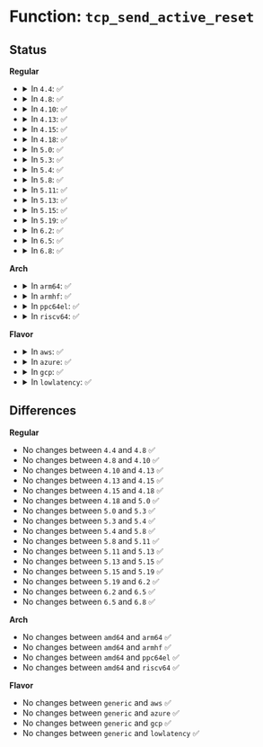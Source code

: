 # Function: <code>tcp_send_active_reset</code>

## Status
<b>Regular</b>
<ul>
<li>
<details>
<summary>In <code>4.4</code>: ✅</summary>

```c
void tcp_send_active_reset(struct sock *sk, gfp_t priority);
```

**Collision:** Unique Global

**Inline:** No

**Transformation:** False

**Instances:**

```
In net/ipv4/tcp_output.c (ffffffff817791d0)
Location: net/ipv4/tcp_output.c:2875
Inline: False
Direct callers:
  - net/ipv4/tcp.c:tcp_disconnect
  - net/ipv4/tcp.c:tcp_close
  - net/ipv4/tcp.c:tcp_close
  - net/ipv4/tcp.c:tcp_close
  - net/ipv4/tcp_timer.c:tcp_keepalive_timer
  - net/ipv4/tcp_timer.c:tcp_keepalive_timer
```
**Symbols:**

```
ffffffff817791d0-ffffffff817792df: tcp_send_active_reset (STB_GLOBAL)
```
</details>
</li>
<li>
<details>
<summary>In <code>4.8</code>: ✅</summary>

```c
void tcp_send_active_reset(struct sock *sk, gfp_t priority);
```

**Collision:** Unique Global

**Inline:** No

**Transformation:** False

**Instances:**

```
In net/ipv4/tcp_output.c (ffffffff817e6390)
Location: net/ipv4/tcp_output.c:2919
Inline: False
Direct callers:
  - net/ipv4/tcp.c:tcp_disconnect
  - net/ipv4/tcp.c:tcp_close
  - net/ipv4/tcp.c:tcp_close
  - net/ipv4/tcp.c:tcp_close
  - net/ipv4/tcp_timer.c:tcp_keepalive_timer
  - net/ipv4/tcp_timer.c:tcp_keepalive_timer
```
**Symbols:**

```
ffffffff817e6390-ffffffff817e64a0: tcp_send_active_reset (STB_GLOBAL)
```
</details>
</li>
<li>
<details>
<summary>In <code>4.10</code>: ✅</summary>

```c
void tcp_send_active_reset(struct sock *sk, gfp_t priority);
```

**Collision:** Unique Global

**Inline:** No

**Transformation:** False

**Instances:**

```
In net/ipv4/tcp_output.c (ffffffff81816ad0)
Location: net/ipv4/tcp_output.c:3043
Inline: False
Direct callers:
  - net/ipv4/tcp.c:tcp_disconnect
  - net/ipv4/tcp.c:tcp_close
  - net/ipv4/tcp.c:tcp_close
  - net/ipv4/tcp.c:tcp_close
  - net/ipv4/tcp_timer.c:tcp_keepalive_timer
  - net/ipv4/tcp_timer.c:tcp_keepalive_timer
```
**Symbols:**

```
ffffffff81816ad0-ffffffff81816be0: tcp_send_active_reset (STB_GLOBAL)
```
</details>
</li>
<li>
<details>
<summary>In <code>4.13</code>: ✅</summary>

```c
void tcp_send_active_reset(struct sock *sk, gfp_t priority);
```

**Collision:** Unique Global

**Inline:** No

**Transformation:** False

**Instances:**

```
In net/ipv4/tcp_output.c (ffffffff81836df0)
Location: net/ipv4/tcp_output.c:3068
Inline: False
Direct callers:
  - net/ipv4/tcp.c:tcp_disconnect
  - net/ipv4/tcp.c:tcp_close
  - net/ipv4/tcp.c:tcp_close
  - net/ipv4/tcp.c:tcp_close
  - net/ipv4/tcp_timer.c:tcp_keepalive_timer
  - net/ipv4/tcp_timer.c:tcp_keepalive_timer
```
**Symbols:**

```
ffffffff81836df0-ffffffff81836f1f: tcp_send_active_reset (STB_GLOBAL)
```
</details>
</li>
<li>
<details>
<summary>In <code>4.15</code>: ✅</summary>

```c
void tcp_send_active_reset(struct sock *sk, gfp_t priority);
```

**Collision:** Unique Global

**Inline:** No

**Transformation:** False

**Instances:**

```
In net/ipv4/tcp_output.c (ffffffff818b6450)
Location: net/ipv4/tcp_output.c:3118
Inline: False
Direct callers:
  - net/ipv4/tcp.c:tcp_disconnect
  - net/ipv4/tcp.c:tcp_close
  - net/ipv4/tcp.c:tcp_close
  - net/ipv4/tcp.c:tcp_close
  - net/ipv4/tcp_timer.c:tcp_keepalive_timer
  - net/ipv4/tcp_timer.c:tcp_keepalive_timer
```
**Symbols:**

```
ffffffff818b6450-ffffffff818b65d8: tcp_send_active_reset (STB_GLOBAL)
```
</details>
</li>
<li>
<details>
<summary>In <code>4.18</code>: ✅</summary>

```c
void tcp_send_active_reset(struct sock *sk, gfp_t priority);
```

**Collision:** Unique Global

**Inline:** No

**Transformation:** False

**Instances:**

```
In net/ipv4/tcp_output.c (ffffffff8190bc90)
Location: net/ipv4/tcp_output.c:3099
Inline: False
Direct callers:
  - net/ipv4/tcp.c:tcp_disconnect
  - net/ipv4/tcp.c:tcp_close
  - net/ipv4/tcp.c:tcp_close
  - net/ipv4/tcp.c:tcp_close
  - net/ipv4/tcp_timer.c:tcp_keepalive_timer
  - net/ipv4/tcp_timer.c:tcp_keepalive_timer
```
**Symbols:**

```
ffffffff8190bc90-ffffffff8190be1b: tcp_send_active_reset (STB_GLOBAL)
```
</details>
</li>
<li>
<details>
<summary>In <code>5.0</code>: ✅</summary>

```c
void tcp_send_active_reset(struct sock *sk, gfp_t priority);
```

**Collision:** Unique Global

**Inline:** No

**Transformation:** False

**Instances:**

```
In net/ipv4/tcp_output.c (ffffffff81939f60)
Location: net/ipv4/tcp_output.c:3131
Inline: False
Direct callers:
  - net/ipv4/tcp.c:tcp_disconnect
  - net/ipv4/tcp.c:tcp_close
  - net/ipv4/tcp.c:tcp_close
  - net/ipv4/tcp.c:tcp_close
  - net/ipv4/tcp_timer.c:tcp_keepalive_timer
  - net/ipv4/tcp_timer.c:tcp_keepalive_timer
```
**Symbols:**

```
ffffffff81939f60-ffffffff8193a0f6: tcp_send_active_reset (STB_GLOBAL)
```
</details>
</li>
<li>
<details>
<summary>In <code>5.3</code>: ✅</summary>

```c
void tcp_send_active_reset(struct sock *sk, gfp_t priority);
```

**Collision:** Unique Global

**Inline:** No

**Transformation:** False

**Instances:**

```
In net/ipv4/tcp_output.c (ffffffff8199e220)
Location: net/ipv4/tcp_output.c:3158
Inline: False
Direct callers:
  - net/ipv4/tcp.c:tcp_disconnect
  - net/ipv4/tcp.c:tcp_close
  - net/ipv4/tcp.c:tcp_close
  - net/ipv4/tcp.c:tcp_close
  - net/ipv4/tcp_timer.c:tcp_keepalive_timer
  - net/ipv4/tcp_timer.c:tcp_keepalive_timer
```
**Symbols:**

```
ffffffff8199e220-ffffffff8199e3a0: tcp_send_active_reset (STB_GLOBAL)
```
</details>
</li>
<li>
<details>
<summary>In <code>5.4</code>: ✅</summary>

```c
void tcp_send_active_reset(struct sock *sk, gfp_t priority);
```

**Collision:** Unique Global

**Inline:** No

**Transformation:** False

**Instances:**

```
In net/ipv4/tcp_output.c (ffffffff819d4d00)
Location: net/ipv4/tcp_output.c:3189
Inline: False
Direct callers:
  - net/ipv4/tcp.c:tcp_disconnect
  - net/ipv4/tcp.c:tcp_close
  - net/ipv4/tcp.c:tcp_close
  - net/ipv4/tcp.c:tcp_close
  - net/ipv4/tcp_timer.c:tcp_keepalive_timer
  - net/ipv4/tcp_timer.c:tcp_keepalive_timer
```
**Symbols:**

```
ffffffff819d4d00-ffffffff819d4e80: tcp_send_active_reset (STB_GLOBAL)
```
</details>
</li>
<li>
<details>
<summary>In <code>5.8</code>: ✅</summary>

```c
void tcp_send_active_reset(struct sock *sk, gfp_t priority);
```

**Collision:** Unique Global

**Inline:** No

**Transformation:** False

**Instances:**

```
In net/ipv4/tcp_output.c (ffffffff81ac16c0)
Location: net/ipv4/tcp_output.c:3262
Inline: False
Direct callers:
  - net/ipv4/tcp.c:tcp_disconnect
  - net/ipv4/tcp.c:tcp_close
  - net/ipv4/tcp.c:tcp_close
  - net/ipv4/tcp.c:tcp_close
  - net/ipv4/tcp_timer.c:tcp_keepalive_timer
  - net/ipv4/tcp_timer.c:tcp_keepalive_timer
  - net/ipv4/tcp_timer.c:tcp_out_of_resources
  - net/mptcp/subflow.c:subflow_check_data_avail
  - net/mptcp/subflow.c:subflow_syn_recv_sock
  - net/mptcp/subflow.c:subflow_finish_connect
```
**Symbols:**

```
ffffffff81ac16c0-ffffffff81ac1840: tcp_send_active_reset (STB_GLOBAL)
```
</details>
</li>
<li>
<details>
<summary>In <code>5.11</code>: ✅</summary>

```c
void tcp_send_active_reset(struct sock *sk, gfp_t priority);
```

**Collision:** Unique Global

**Inline:** No

**Transformation:** False

**Instances:**

```
In net/ipv4/tcp_output.c (ffffffff81acd130)
Location: net/ipv4/tcp_output.c:3434
Inline: False
Direct callers:
  - net/ipv4/tcp.c:tcp_disconnect
  - net/ipv4/tcp.c:__tcp_close
  - net/ipv4/tcp.c:__tcp_close
  - net/ipv4/tcp.c:__tcp_close
  - net/ipv4/tcp_timer.c:tcp_keepalive_timer
  - net/ipv4/tcp_timer.c:tcp_keepalive_timer
  - net/ipv4/tcp_timer.c:tcp_out_of_resources
  - net/mptcp/protocol.c:mptcp_check_fastclose
  - net/mptcp/subflow.c:subflow_check_data_avail
  - net/mptcp/subflow.c:mptcp_subflow_reset
```
**Symbols:**

```
ffffffff81acd130-ffffffff81acd2a7: tcp_send_active_reset (STB_GLOBAL)
```
</details>
</li>
<li>
<details>
<summary>In <code>5.13</code>: ✅</summary>

```c
void tcp_send_active_reset(struct sock *sk, gfp_t priority);
```

**Collision:** Unique Global

**Inline:** No

**Transformation:** False

**Instances:**

```
In net/ipv4/tcp_output.c (ffffffff81ab8300)
Location: net/ipv4/tcp_output.c:3431
Inline: False
Direct callers:
  - net/ipv4/tcp.c:tcp_disconnect
  - net/ipv4/tcp.c:__tcp_close
  - net/ipv4/tcp.c:__tcp_close
  - net/ipv4/tcp.c:__tcp_close
  - net/ipv4/tcp_timer.c:tcp_keepalive_timer
  - net/ipv4/tcp_timer.c:tcp_keepalive_timer
  - net/ipv4/tcp_timer.c:tcp_out_of_resources
  - net/mptcp/protocol.c:mptcp_worker
  - net/mptcp/subflow.c:subflow_check_data_avail
  - net/mptcp/subflow.c:mptcp_subflow_reset
```
**Symbols:**

```
ffffffff81ab8300-ffffffff81ab8477: tcp_send_active_reset (STB_GLOBAL)
```
</details>
</li>
<li>
<details>
<summary>In <code>5.15</code>: ✅</summary>

```c
void tcp_send_active_reset(struct sock *sk, gfp_t priority);
```

**Collision:** Unique Global

**Inline:** No

**Transformation:** False

**Instances:**

```
In net/ipv4/tcp_output.c (ffffffff81b754f0)
Location: net/ipv4/tcp_output.c:3432
Inline: False
Direct callers:
  - net/ipv4/tcp.c:tcp_disconnect
  - net/ipv4/tcp.c:__tcp_close
  - net/ipv4/tcp.c:__tcp_close
  - net/ipv4/tcp.c:__tcp_close
  - net/ipv4/tcp_timer.c:tcp_keepalive_timer
  - net/ipv4/tcp_timer.c:tcp_keepalive_timer
  - net/ipv4/tcp_timer.c:tcp_out_of_resources
  - net/mptcp/protocol.c:mptcp_worker
  - net/mptcp/subflow.c:subflow_check_data_avail
  - net/mptcp/subflow.c:subflow_check_data_avail
  - net/mptcp/subflow.c:mptcp_subflow_reset
```
**Symbols:**

```
ffffffff81b754f0-ffffffff81b75664: tcp_send_active_reset (STB_GLOBAL)
```
</details>
</li>
<li>
<details>
<summary>In <code>5.19</code>: ✅</summary>

```c
void tcp_send_active_reset(struct sock *sk, gfp_t priority);
```

**Collision:** Unique Global

**Inline:** No

**Transformation:** False

**Instances:**

```
In net/ipv4/tcp_output.c (ffffffff81d04d60)
Location: net/ipv4/tcp_output.c:3438
Inline: False
Direct callers:
  - net/ipv4/tcp.c:tcp_abort
  - net/ipv4/tcp.c:tcp_disconnect
  - net/ipv4/tcp.c:__tcp_close
  - net/ipv4/tcp.c:__tcp_close
  - net/ipv4/tcp.c:__tcp_close
  - net/ipv4/tcp_timer.c:tcp_keepalive_timer
  - net/ipv4/tcp_timer.c:tcp_keepalive_timer
  - net/ipv4/tcp_timer.c:tcp_out_of_resources
  - net/mptcp/protocol.c:mptcp_worker
  - net/mptcp/subflow.c:subflow_check_data_avail
  - net/mptcp/subflow.c:mptcp_subflow_reset
```
**Symbols:**

```
ffffffff81d04d60-ffffffff81d04f04: tcp_send_active_reset (STB_GLOBAL)
```
</details>
</li>
<li>
<details>
<summary>In <code>6.2</code>: ✅</summary>

```c
void tcp_send_active_reset(struct sock *sk, gfp_t priority);
```

**Collision:** Unique Global

**Inline:** No

**Transformation:** False

**Instances:**

```
In net/ipv4/tcp_output.c (ffffffff81ec9dc0)
Location: net/ipv4/tcp_output.c:3440
Inline: False
Direct callers:
  - net/ipv4/tcp.c:tcp_abort
  - net/ipv4/tcp.c:tcp_disconnect
  - net/ipv4/tcp.c:__tcp_close
  - net/ipv4/tcp.c:__tcp_close
  - net/ipv4/tcp.c:__tcp_close
  - net/ipv4/tcp_timer.c:tcp_keepalive_timer
  - net/ipv4/tcp_timer.c:tcp_keepalive_timer
  - net/ipv4/tcp_timer.c:tcp_out_of_resources
  - net/mptcp/protocol.c:mptcp_worker
  - net/mptcp/subflow.c:subflow_check_data_avail
  - net/mptcp/subflow.c:mptcp_subflow_reset
```
**Symbols:**

```
ffffffff81ec9dc0-ffffffff81ec9f64: tcp_send_active_reset (STB_GLOBAL)
```
</details>
</li>
<li>
<details>
<summary>In <code>6.5</code>: ✅</summary>

```c
void tcp_send_active_reset(struct sock *sk, gfp_t priority);
```

**Collision:** Unique Global

**Inline:** No

**Transformation:** False

**Instances:**

```
In net/ipv4/tcp_output.c (ffffffff81f28910)
Location: net/ipv4/tcp_output.c:3522
Inline: False
Direct callers:
  - net/ipv4/tcp.c:tcp_abort
  - net/ipv4/tcp.c:tcp_disconnect
  - net/ipv4/tcp.c:__tcp_close
  - net/ipv4/tcp.c:__tcp_close
  - net/ipv4/tcp.c:__tcp_close
  - net/ipv4/tcp_timer.c:tcp_keepalive_timer
  - net/ipv4/tcp_timer.c:tcp_keepalive_timer
  - net/ipv4/tcp_timer.c:tcp_out_of_resources
  - net/mptcp/protocol.c:mptcp_worker
  - net/mptcp/subflow.c:subflow_check_data_avail
  - net/mptcp/subflow.c:mptcp_subflow_reset
```
**Symbols:**

```
ffffffff81f28910-ffffffff81f28ab4: tcp_send_active_reset (STB_GLOBAL)
```
</details>
</li>
<li>
<details>
<summary>In <code>6.8</code>: ✅</summary>

```c
void tcp_send_active_reset(struct sock *sk, gfp_t priority);
```

**Collision:** Unique Global

**Inline:** No

**Transformation:** False

**Instances:**

```
In net/ipv4/tcp_output.c (ffffffff81fed3b0)
Location: net/ipv4/tcp_output.c:3586
Inline: False
Direct callers:
  - net/ipv4/tcp.c:tcp_abort
  - net/ipv4/tcp.c:tcp_disconnect
  - net/ipv4/tcp.c:__tcp_close
  - net/ipv4/tcp.c:__tcp_close
  - net/ipv4/tcp.c:__tcp_close
  - net/ipv4/tcp_timer.c:tcp_keepalive_timer
  - net/ipv4/tcp_timer.c:tcp_keepalive_timer
  - net/ipv4/tcp_timer.c:tcp_out_of_resources
  - net/mptcp/protocol.c:mptcp_worker
  - net/mptcp/subflow.c:subflow_check_data_avail
  - net/mptcp/subflow.c:mptcp_subflow_reset
```
**Symbols:**

```
ffffffff81fed3b0-ffffffff81fed554: tcp_send_active_reset (STB_GLOBAL)
```
</details>
</li>
</ul>
<b>Arch</b>
<ul>
<li>
<details>
<summary>In <code>arm64</code>: ✅</summary>

```c
void tcp_send_active_reset(struct sock *sk, gfp_t priority);
```

**Collision:** Unique Global

**Inline:** No

**Transformation:** False

**Instances:**

```
In net/ipv4/tcp_output.c (ffff800010c87920)
Location: net/ipv4/tcp_output.c:3189
Inline: False
Direct callers:
  - net/ipv4/tcp.c:tcp_disconnect
  - net/ipv4/tcp.c:tcp_close
  - net/ipv4/tcp.c:tcp_close
  - net/ipv4/tcp.c:tcp_close
  - net/ipv4/tcp_timer.c:tcp_keepalive_timer
  - net/ipv4/tcp_timer.c:tcp_keepalive_timer
```
**Symbols:**

```
ffff800010c87920-ffff800010c87b20: tcp_send_active_reset (STB_GLOBAL)
```
</details>
</li>
<li>
<details>
<summary>In <code>armhf</code>: ✅</summary>

```c
void tcp_send_active_reset(struct sock *sk, gfp_t priority);
```

**Collision:** Unique Global

**Inline:** No

**Transformation:** False

**Instances:**

```
In net/ipv4/tcp_output.c (c0d96c78)
Location: net/ipv4/tcp_output.c:3189
Inline: False
Direct callers:
  - net/ipv4/tcp.c:tcp_disconnect
  - net/ipv4/tcp.c:tcp_close
  - net/ipv4/tcp.c:tcp_close
  - net/ipv4/tcp.c:tcp_close
  - net/ipv4/tcp_timer.c:tcp_keepalive_timer
  - net/ipv4/tcp_timer.c:tcp_keepalive_timer
```
**Symbols:**

```
c0d96c78-c0d96e64: tcp_send_active_reset (STB_GLOBAL)
```
</details>
</li>
<li>
<details>
<summary>In <code>ppc64el</code>: ✅</summary>

```c
void tcp_send_active_reset(struct sock *sk, gfp_t priority);
```

**Collision:** Unique Global

**Inline:** No

**Transformation:** False

**Instances:**

```
In net/ipv4/tcp_output.c (c000000000d94540)
Location: net/ipv4/tcp_output.c:3189
Inline: False
Direct callers:
  - net/ipv4/tcp.c:tcp_disconnect
  - net/ipv4/tcp.c:tcp_close
  - net/ipv4/tcp.c:tcp_close
  - net/ipv4/tcp.c:tcp_close
  - net/ipv4/tcp_timer.c:tcp_keepalive_timer
  - net/ipv4/tcp_timer.c:tcp_keepalive_timer
```
**Symbols:**

```
c000000000d94540-c000000000d947d0: tcp_send_active_reset (STB_GLOBAL)
```
</details>
</li>
<li>
<details>
<summary>In <code>riscv64</code>: ✅</summary>

```c
void tcp_send_active_reset(struct sock *sk, gfp_t priority);
```

**Collision:** Unique Global

**Inline:** No

**Transformation:** False

**Instances:**

```
In net/ipv4/tcp_output.c (ffffffe0007e8c78)
Location: net/ipv4/tcp_output.c:3189
Inline: False
Direct callers:
  - net/ipv4/tcp.c:tcp_disconnect
  - net/ipv4/tcp.c:tcp_close
  - net/ipv4/tcp.c:tcp_close
  - net/ipv4/tcp.c:tcp_close
  - net/ipv4/tcp_timer.c:tcp_keepalive_timer
  - net/ipv4/tcp_timer.c:tcp_keepalive_timer
```
**Symbols:**

```
ffffffe0007e8c78-ffffffe0007e8e3a: tcp_send_active_reset (STB_GLOBAL)
```
</details>
</li>
</ul>
<b>Flavor</b>
<ul>
<li>
<details>
<summary>In <code>aws</code>: ✅</summary>

```c
void tcp_send_active_reset(struct sock *sk, gfp_t priority);
```

**Collision:** Unique Global

**Inline:** No

**Transformation:** False

**Instances:**

```
In net/ipv4/tcp_output.c (ffffffff81974b70)
Location: net/ipv4/tcp_output.c:3189
Inline: False
Direct callers:
  - net/ipv4/tcp.c:tcp_disconnect
  - net/ipv4/tcp.c:tcp_close
  - net/ipv4/tcp.c:tcp_close
  - net/ipv4/tcp.c:tcp_close
  - net/ipv4/tcp_timer.c:tcp_keepalive_timer
  - net/ipv4/tcp_timer.c:tcp_keepalive_timer
```
**Symbols:**

```
ffffffff81974b70-ffffffff81974cf0: tcp_send_active_reset (STB_GLOBAL)
```
</details>
</li>
<li>
<details>
<summary>In <code>azure</code>: ✅</summary>

```c
void tcp_send_active_reset(struct sock *sk, gfp_t priority);
```

**Collision:** Unique Global

**Inline:** No

**Transformation:** False

**Instances:**

```
In net/ipv4/tcp_output.c (ffffffff8192e630)
Location: net/ipv4/tcp_output.c:3189
Inline: False
Direct callers:
  - net/ipv4/tcp.c:tcp_disconnect
  - net/ipv4/tcp.c:tcp_close
  - net/ipv4/tcp.c:tcp_close
  - net/ipv4/tcp.c:tcp_close
  - net/ipv4/tcp_timer.c:tcp_keepalive_timer
  - net/ipv4/tcp_timer.c:tcp_keepalive_timer
```
**Symbols:**

```
ffffffff8192e630-ffffffff8192e7b0: tcp_send_active_reset (STB_GLOBAL)
```
</details>
</li>
<li>
<details>
<summary>In <code>gcp</code>: ✅</summary>

```c
void tcp_send_active_reset(struct sock *sk, gfp_t priority);
```

**Collision:** Unique Global

**Inline:** No

**Transformation:** False

**Instances:**

```
In net/ipv4/tcp_output.c (ffffffff819df340)
Location: net/ipv4/tcp_output.c:3189
Inline: False
Direct callers:
  - net/ipv4/tcp.c:tcp_disconnect
  - net/ipv4/tcp.c:tcp_close
  - net/ipv4/tcp.c:tcp_close
  - net/ipv4/tcp.c:tcp_close
  - net/ipv4/tcp_timer.c:tcp_keepalive_timer
  - net/ipv4/tcp_timer.c:tcp_keepalive_timer
```
**Symbols:**

```
ffffffff819df340-ffffffff819df4c0: tcp_send_active_reset (STB_GLOBAL)
```
</details>
</li>
<li>
<details>
<summary>In <code>lowlatency</code>: ✅</summary>

```c
void tcp_send_active_reset(struct sock *sk, gfp_t priority);
```

**Collision:** Unique Global

**Inline:** No

**Transformation:** False

**Instances:**

```
In net/ipv4/tcp_output.c (ffffffff819e8fe0)
Location: net/ipv4/tcp_output.c:3189
Inline: False
Direct callers:
  - net/ipv4/tcp.c:tcp_disconnect
  - net/ipv4/tcp.c:tcp_close
  - net/ipv4/tcp.c:tcp_close
  - net/ipv4/tcp.c:tcp_close
  - net/ipv4/tcp_timer.c:tcp_keepalive_timer
  - net/ipv4/tcp_timer.c:tcp_keepalive_timer
```
**Symbols:**

```
ffffffff819e8fe0-ffffffff819e9170: tcp_send_active_reset (STB_GLOBAL)
```
</details>
</li>
</ul>

## Differences
<b>Regular</b>
<ul>
<li>
No changes between <code>4.4</code> and <code>4.8</code> ✅
</li>
<li>
No changes between <code>4.8</code> and <code>4.10</code> ✅
</li>
<li>
No changes between <code>4.10</code> and <code>4.13</code> ✅
</li>
<li>
No changes between <code>4.13</code> and <code>4.15</code> ✅
</li>
<li>
No changes between <code>4.15</code> and <code>4.18</code> ✅
</li>
<li>
No changes between <code>4.18</code> and <code>5.0</code> ✅
</li>
<li>
No changes between <code>5.0</code> and <code>5.3</code> ✅
</li>
<li>
No changes between <code>5.3</code> and <code>5.4</code> ✅
</li>
<li>
No changes between <code>5.4</code> and <code>5.8</code> ✅
</li>
<li>
No changes between <code>5.8</code> and <code>5.11</code> ✅
</li>
<li>
No changes between <code>5.11</code> and <code>5.13</code> ✅
</li>
<li>
No changes between <code>5.13</code> and <code>5.15</code> ✅
</li>
<li>
No changes between <code>5.15</code> and <code>5.19</code> ✅
</li>
<li>
No changes between <code>5.19</code> and <code>6.2</code> ✅
</li>
<li>
No changes between <code>6.2</code> and <code>6.5</code> ✅
</li>
<li>
No changes between <code>6.5</code> and <code>6.8</code> ✅
</li>
</ul>
<b>Arch</b>
<ul>
<li>
No changes between <code>amd64</code> and <code>arm64</code> ✅
</li>
<li>
No changes between <code>amd64</code> and <code>armhf</code> ✅
</li>
<li>
No changes between <code>amd64</code> and <code>ppc64el</code> ✅
</li>
<li>
No changes between <code>amd64</code> and <code>riscv64</code> ✅
</li>
</ul>
<b>Flavor</b>
<ul>
<li>
No changes between <code>generic</code> and <code>aws</code> ✅
</li>
<li>
No changes between <code>generic</code> and <code>azure</code> ✅
</li>
<li>
No changes between <code>generic</code> and <code>gcp</code> ✅
</li>
<li>
No changes between <code>generic</code> and <code>lowlatency</code> ✅
</li>
</ul>

